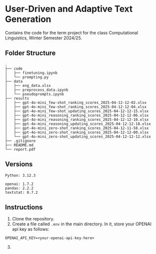# User-Driven and Adaptive Text Generation
Contains the code for the term project for the class Computational Linguistics, Winter Semester 2024/25.

## Folder Structure
```
.
├── code
│   ├── finetuning.ipynb
│   └── prompting.py
├── data
│   ├── eng_data.xlsx
│   ├── preprocess_data.ipynb
│   └── pseudoprompts.ipynb
├── results
│   ├── gpt-4o-mini_few-shot_ranking_scores_2025-04-12-12-02.xlsx
│   ├── gpt-4o-mini_few-shot_ranking_scores_2025-04-12-12-04.xlsx
│   ├── gpt-4o-mini_few-shot_updating_scores_2025-04-12-12-15.xlsx
│   ├── gpt-4o-mini_reasoning_ranking_scores_2025-04-12-12-06.xlsx
│   ├── gpt-4o-mini_reasoning_ranking_scores_2025-04-12-12-10.xlsx
│   ├── gpt-4o-mini_reasoning_updating_scores_2025-04-12-12-18.xlsx
│   ├── gpt-4o-mini_zero-shot_ranking_scores_2025-04-12-11-58.xlsx
│   ├── gpt-4o-mini_zero-shot_ranking_scores_2025-04-12-12-00.xlsx
│   └── gpt-4o-mini_zero-shot_updating_scores_2025-04-12-12-12.xlsx
├── .gitignore
├── README.md
└── report.pdf
```

## Versions
```
Python: 3.12.3

openai: 1.7.2
pandas: 2.2.2
textstat: 0.7.2
```


## Instructions
1. Clone the repository.
2. Create a file called <code>.env</code> in the main directory. In it, store your OPENAI api key as follows:
   
```
OPENAI_API_KEY=<your-openai-api-key-here>
```
3. 
